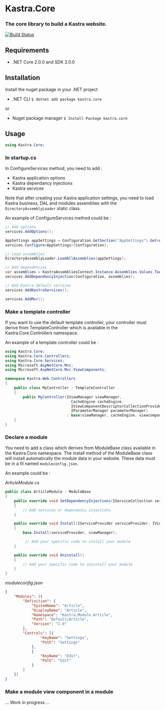 # Kastra.Core

### The core library to build a Kastra website.

[![Build Status](https://kastra.visualstudio.com/_apis/public/build/definitions/1268a989-cd48-4170-99de-66c576a8bf1e/2/badge )](https://kastra.visualstudio.com/Kastra.Core/_build/index?definitionId=2)

## Requirements
* .NET Core 2.0.0 and SDK 2.0.0

## Installation

Install the nuget package in your .NET project

* .NET CLI `$ dotnet add package kastra.core`

or

* Nuget package manager `$ Install-Package kastra.core`

## Usage

```C#
using Kastra.Core;
```

### In startup.cs

In ConfigureServices method, you need to add :
* Kastra application options
* Kastra dependancy injections
* Kastra services

Note that after creating your Kastra application settings, you need to load Kastra business, DAL and modules assemblies with the `DirectoryAssemblyLoader` static class.

An example of ConfigureServices method could be :

```C#
// Add options
services.AddOptions();

AppSettings appSettings = Configuration.GetSection("AppSettings").Get<AppSettings>();
services.Configure<AppSettings>(Configuration);

// Load assemblies
DirectoryAssemblyLoader.LoadAllAssemblies(appSettings);

// Add dependencies
var assemblies = KastraAssembliesContext.Instance.Assemblies.Values.ToArray();
services.AddDependencyInjection(Configuration, assemblies);

// Add Kastra default services
services.AddKastraServices();

services.AddMvc();
```
### Make a template controller

If you want to use the default template controller, your controller must derive from TemplateController which is available in the Kastra.Core.Controllers namespace.

An example of a template controller could be :

```C#
using Kastra.Core;
using Kastra.Core.Controllers;
using Kastra.Core.Services;
using Microsoft.AspNetCore.Mvc;
using Microsoft.AspNetCore.Mvc.ViewComponents;

namespace Kastra.Web.Controllers
{
    public class MyController : TemplateController
    {
        public MyController(IViewManager viewManager,
                              CacheEngine cacheEngine, 
                              IViewComponentDescriptorCollectionProvider viewcomponents, 
                              IParameterManager parameterManager) 
                            : base(viewManager, cacheEngine, viewcomponents, parameterManager){}
    }
}
```

### Declare a module

You need to add a class which derives from ModuleBase class available in the Kastra.Core namespace.
The install method of the ModuleBase class will install automatically the module data in your website. These data must be in a fil named `moduleconfig.json`.

An example could be :

*ArticleModule.cs*
```C#
public class ArticleModule : ModuleBase
{
    public override void SetDependencyInjections(IServiceCollection services, IConfiguration configuration)
    {
        // Add services or dependancy injections
    }

    public override void Install(IServiceProvider serviceProvider, IViewManager viewManager)
    {
        base.Install(serviceProvider, viewManager);

         // Add your specific code to install your module
    }

    public override void Uninstall()
    {
        // Add your specific code to uninstall your module
    }
}
```

*moduleconfig.json*
```Json
{
	"Modules": [{
		"Definition": {
			"SystemName": "Article",
			"DisplayName": "Article",
			"Namespace": "Kastra.Module.Article",
			"Path": "Default/Article",
			"Version": "1.0"
		},
		"Controls": [{
				"KeyName": "Settings",
				"Path": "Settings"
			},
			{
				"KeyName": "Edit",
				"Path": "Edit"
			}
		]
	}]
}
```

### Make a module view component in a module

... Work in progress ...